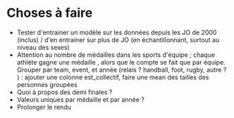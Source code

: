 # Choses à faire

- Tester d'entrainer un modèle sur les données depuis les JO de 2000 (inclus) / d'en entrainer sur plus de JO (en échantillonnant, surtout au niveau des sexes)
- Attention au nombre de médailles dans les sports d'équipe ; chaque athlète gagne une médaille , alors que le compte se fait que par équipe. Grouper par team, event, et année (relais ? handball, foot, rugby, autre ? ) : ajouter une colonne est_collectif, faire une mean des tailles des personnes groupées
- Quoi à propos des demi finales ?  
- Valeurs uniques par médaille et par année ? 
- Prolonger le rendu 